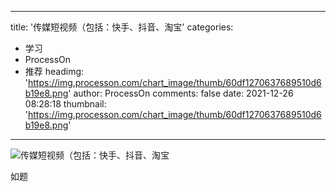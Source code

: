 
---
title: '传媒短视频（包括：快手、抖音、淘宝'
categories: 
 - 学习
 - ProcessOn
 - 推荐
headimg: 'https://img.processon.com/chart_image/thumb/60df1270637689510d6b19e8.png'
author: ProcessOn
comments: false
date: 2021-12-26 08:28:18
thumbnail: 'https://img.processon.com/chart_image/thumb/60df1270637689510d6b19e8.png'
---

<div>   
<img class="thumb" alt="传媒短视频（包括：快手、抖音、淘宝" src="https://img.processon.com/chart_image/thumb/60df1270637689510d6b19e8.png" referrerpolicy="no-referrer">
<p>如题</p>  
</div>
            